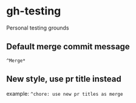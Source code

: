 # gh-testing
Personal testing grounds

## Default merge commit message
`^Merge*`

## New style, use pr title instead
example:
`^chore: use new pr titles as merge` 
